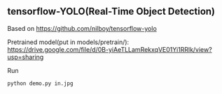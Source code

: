## tensorflow-YOLO(Real-Time Object Detection)


Based on https://github.com/nilboy/tensorflow-yolo <br />

Pretrained model(put in models/pretrain/): https://drive.google.com/file/d/0B-yiAeTLLamRekxqVE01Yi1RRlk/view?usp=sharing<br />

Run
```
python demo.py in.jpg
```
